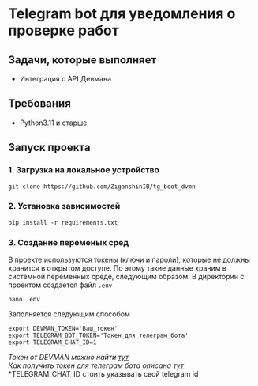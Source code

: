 # Telegram bot для уведомления о проверке работ 
## Задачи, которые выполняет
* Интеграция с API Девмана

## Требования 
* Python3.11 и старше

## Запуск проекта
### 1. Загрузка на локальное устройство 
```shell
git clone https://github.com/ZiganshinIB/tg_boot_dvmn
```
### 2. Установка зависимостей
```shell
pip install -r requirements.txt
```
### 3. Создание переменых сред
В проекте используются токены (ключи и пароли), которые не должны хранится в открытом доступе. По этому такие данные храним в системной переменных среде, следующим образом:
В директории с проектом создается файл `.env`
```shell
nano .env
```
Заполняется следующим способом
```text
export DEVMAN_TOKEN='Ваш_токен'
export TELEGRAM_BOT_TOKEN='Токен_для_телеграм_бота'
export TELEGRAM_CHAT_ID=1
```
*Токен от DEVMAN можно найти [тут](https://dvmn.org/api/docs/)*
<br>
*Как получить токен для телеграм бота описана [тут](https://core.telegram.org/bots#how-do-i-create-a-bot)*
*TELEGRAM_CHAT_ID стоить указывать свой telegram id